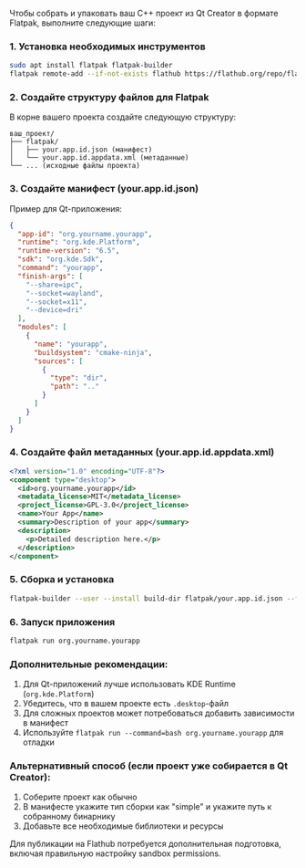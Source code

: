 Чтобы собрать и упаковать ваш C++ проект из Qt Creator в формате Flatpak, выполните следующие шаги:

### 1. Установка необходимых инструментов
```bash
sudo apt install flatpak flatpak-builder
flatpak remote-add --if-not-exists flathub https://flathub.org/repo/flathub.flatpakrepo
```

### 2. Создайте структуру файлов для Flatpak
В корне вашего проекта создайте следующую структуру:
```
ваш_проект/
├── flatpak/
│   ├── your.app.id.json (манифест)
│   └── your.app.id.appdata.xml (метаданные)
└── ... (исходные файлы проекта)
```

### 3. Создайте манифест (your.app.id.json)
Пример для Qt-приложения:
```json
{
  "app-id": "org.yourname.yourapp",
  "runtime": "org.kde.Platform",
  "runtime-version": "6.5",
  "sdk": "org.kde.Sdk",
  "command": "yourapp",
  "finish-args": [
    "--share=ipc",
    "--socket=wayland",
    "--socket=x11",
    "--device=dri"
  ],
  "modules": [
    {
      "name": "yourapp",
      "buildsystem": "cmake-ninja",
      "sources": [
        {
          "type": "dir",
          "path": ".."
        }
      ]
    }
  ]
}
```

### 4. Создайте файл метаданных (your.app.id.appdata.xml)
```xml
<?xml version="1.0" encoding="UTF-8"?>
<component type="desktop">
  <id>org.yourname.yourapp</id>
  <metadata_license>MIT</metadata_license>
  <project_license>GPL-3.0</project_license>
  <name>Your App</name>
  <summary>Description of your app</summary>
  <description>
    <p>Detailed description here.</p>
  </description>
</component>
```

### 5. Сборка и установка
```bash
flatpak-builder --user --install build-dir flatpak/your.app.id.json --force-clean
```

### 6. Запуск приложения
```bash
flatpak run org.yourname.yourapp
```

### Дополнительные рекомендации:
1. Для Qt-приложений лучше использовать KDE Runtime (`org.kde.Platform`)
2. Убедитесь, что в вашем проекте есть `.desktop`-файл
3. Для сложных проектов может потребоваться добавить зависимости в манифест
4. Используйте `flatpak run --command=bash org.yourname.yourapp` для отладки

### Альтернативный способ (если проект уже собирается в Qt Creator):
1. Соберите проект как обычно
2. В манифесте укажите тип сборки как "simple" и укажите путь к собранному бинарнику
3. Добавьте все необходимые библиотеки и ресурсы

Для публикации на Flathub потребуется дополнительная подготовка, включая правильную настройку sandbox permissions.
